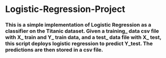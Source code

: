 # Logistic-Regression-Project
### This is a simple implementation of Logistic Regression as a classifier on the Titanic dataset. Given a training_ data csv file with X_ train and Y_ train data, and a test_ data file with X_ test, this script deploys logistic regression to predict Y_test. The predictions are then stored in a csv file.